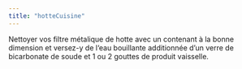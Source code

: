 ```yaml
---
title: "hotteCuisine"
---
```


Nettoyer vos filtre métalique de hotte avec un contenant à la bonne dimension et versez-y de l‘eau bouillante additionnée d’un verre de bicarbonate de soude et 1 ou 2 gouttes de produit vaisselle.